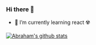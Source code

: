 ### Hi there 👋

<!--
**abramyangCN/abramyangCN** is a ✨ _special_ ✨ repository because its `README.md` (this file) appears on your GitHub profile.

Here are some ideas to get you started:

- 🔭 I’m currently working on ...
- 🌱 I’m currently learning ...
- 👯 I’m looking to collaborate on ...
- 🤔 I’m looking for help with ...
- 💬 Ask me about ...
- 📫 How to reach me: ...
- 😄 Pronouns: ...
- ⚡ Fun fact: ...
-->

- 🌱 I’m currently learning react ☢️

[![Abraham's github stats](https://github-readme-stats.vercel.app/api?username=abramyangCN)](https://github.com/abramyangCN/github-readme-stats)
